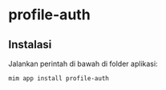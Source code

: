 # profile-auth

## Instalasi

Jalankan perintah di bawah di folder aplikasi:

```
mim app install profile-auth
```
